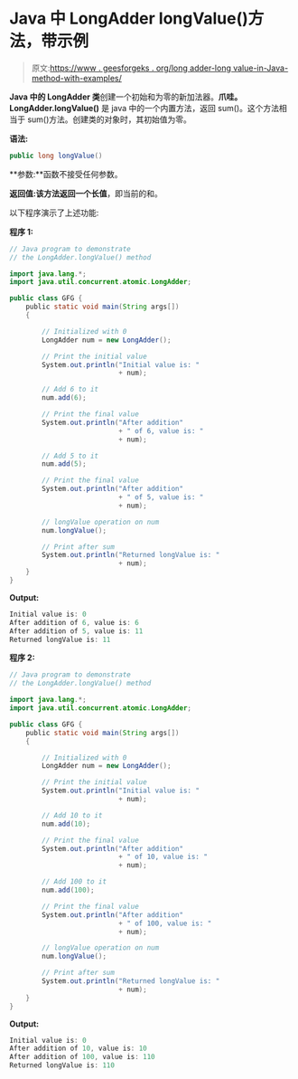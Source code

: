 # Java 中 LongAdder longValue()方法，带示例

> 原文:[https://www . geesforgeks . org/long adder-long value-in-Java-method-with-examples/](https://www.geeksforgeeks.org/longadder-longvalue-method-in-java-with-examples/)

**Java 中的 LongAdder 类**创建一个初始和为零的新加法器。**爪哇。LongAdder.longValue()** 是 java 中的一个内置方法，返回 sum()。这个方法相当于 sum()方法。创建类的对象时，其初始值为零。

**语法:**

```java
public long longValue()

```

**参数:**函数不接受任何参数。

**返回值:**该方法返回一个**长值**，即当前的和。

以下程序演示了上述功能:

**程序 1:**

```java
// Java program to demonstrate
// the LongAdder.longValue() method

import java.lang.*;
import java.util.concurrent.atomic.LongAdder;

public class GFG {
    public static void main(String args[])
    {

        // Initialized with 0
        LongAdder num = new LongAdder();

        // Print the initial value
        System.out.println("Initial value is: "
                           + num);

        // Add 6 to it
        num.add(6);

        // Print the final value
        System.out.println("After addition"
                           + " of 6, value is: "
                           + num);

        // Add 5 to it
        num.add(5);

        // Print the final value
        System.out.println("After addition"
                           + " of 5, value is: "
                           + num);

        // longValue operation on num
        num.longValue();

        // Print after sum
        System.out.println("Returned longValue is: "
                           + num);
    }
}
```

**Output:**

```java
Initial value is: 0
After addition of 6, value is: 6
After addition of 5, value is: 11
Returned longValue is: 11

```

**程序 2:**

```java
// Java program to demonstrate
// the LongAdder.longValue() method

import java.lang.*;
import java.util.concurrent.atomic.LongAdder;

public class GFG {
    public static void main(String args[])
    {

        // Initialized with 0
        LongAdder num = new LongAdder();

        // Print the initial value
        System.out.println("Initial value is: "
                           + num);

        // Add 10 to it
        num.add(10);

        // Print the final value
        System.out.println("After addition"
                           + " of 10, value is: "
                           + num);

        // Add 100 to it
        num.add(100);

        // Print the final value
        System.out.println("After addition"
                           + " of 100, value is: "
                           + num);

        // longValue operation on num
        num.longValue();

        // Print after sum
        System.out.println("Returned longValue is: "
                           + num);
    }
}
```

**Output:**

```java
Initial value is: 0
After addition of 10, value is: 10
After addition of 100, value is: 110
Returned longValue is: 110

```